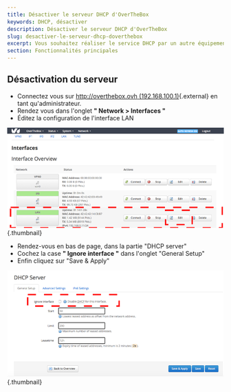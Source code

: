 ```yaml
---
title: Désactiver le serveur DHCP d'OverTheBox
keywords: DHCP, désactiver
description: Désactiver le serveur DHCP d'OverTheBox
slug: desactiver-le-serveur-dhcp-doverthebox
excerpt: Vous souhaitez réaliser le service DHCP par un autre équipement qu'OverTheBox, voici le guide pour désactiver le DHCP.
section: Fonctionnalités principales
---
```



## Désactivation du serveur
- Connectez vous sur [http://overthebox.ovh (192.168.100.1)](http://overthebox.ovh){.external} en tant qu'administrateur.
- Rendez vous dans l'onglet **" Network > Interfaces "**
- Éditez la configuration de l'interface LAN


![overthebox](images/4405.png){.thumbnail}

- Rendez-vous en bas de page, dans la partie "DHCP server"
- Cochez la case **" Ignore interface "** dans l'onglet "General Setup"
- Enfin cliquez sur "Save & Apply"


![overthebox](images/4406.png){.thumbnail}